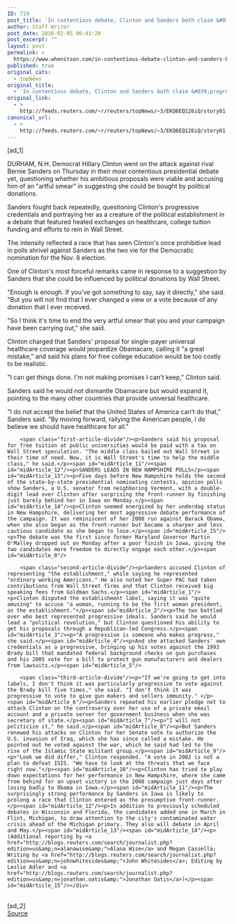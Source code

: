 ```yaml
---
ID: 719
post_title: 'In contentious debate, Clinton and Sanders both claim &#039;progressive&#039; mantle'
author: Staff Writer
post_date: 2016-02-05 06:41:20
post_excerpt: ""
layout: post
permalink: >
  https://www.whenitson.com/in-contentious-debate-clinton-and-sanders-both-claim-progressive-mantle/
published: true
original_cats:
  - topNews
original_title:
  - 'In contentious debate, Clinton and Sanders both claim &#039;progressive&#039; mantle'
original_link:
  - >
    http://feeds.reuters.com/~r/reuters/topNews/~3/EKQ6EQ126iQ/story01.htm
canonical_url:
  - >
    http://feeds.reuters.com/~r/reuters/topNews/~3/EKQ6EQ126iQ/story01.htm
---
```

 [ad_1]
<br><div id="articleText">
<span id="midArticle_start"/>

<span id="midArticle_0"/><span class="focusParagraph" readability="7"><p><span class="articleLocation">DURHAM, N.H.</span> Democrat Hillary Clinton went on the attack against rival Bernie Sanders on Thursday in their most contentious presidential debate yet, questioning whether his ambitious proposals were viable and accusing him of an "artful smear" in suggesting she could be bought by political donations.</p></span><span id="midArticle_1"/><p>Sanders fought back repeatedly, questioning Clinton's progressive credentials and portraying her as a creature of the political establishment in a debate that featured heated exchanges on healthcare, college tuition funding and efforts to rein in Wall Street.</p><span id="midArticle_2"/><p>The intensity reflected a race that has seen Clinton's once prohibitive lead in polls shrivel against Sanders as the two vie for the Democratic nomination for the Nov. 8 election.</p><span id="midArticle_3"/><p>One of Clinton's most forceful remarks came in response to a suggestion by Sanders that she could be influenced by political donations by Wall Street. </p><span id="midArticle_4"/><p>"Enough is enough. If you've got something to say, say it directly," she said. "But you will not find that I ever changed a view or a vote because of any donation that I ever received.</p><span id="midArticle_5"/><p>"So I think it's time to end the very artful smear that you and your campaign have been carrying out," she said.</p><span id="midArticle_6"/><p>Clinton charged that Sanders' proposal for single-payer universal healthcare coverage would jeopardize Obamacare, calling it "a great mistake," and said his plans for free college education would be too costly to be realistic.</p><span id="midArticle_7"/><p>"I can get things done. I'm not making promises I can't keep," Clinton said.</p><span id="midArticle_8"/><p>Sanders said he would not dismantle Obamacare but would expand it, pointing to the many other countries that provide universal healthcare.</p><span id="midArticle_9"/><p>"I do not accept the belief that the United States of America can’t do that," Sanders said. "By moving forward, rallying the American people, I do believe we should have healthcare for all."</p><span id="midArticle_10"/>
        
        <span class="first-article-divide"/><p>Sanders said his proposal for free tuition at public universities would be paid with a tax on Wall Street speculation. "The middle class bailed out Wall Street in their time of need. Now, it is Wall Street's time to help the middle class," he said.</p><span id="midArticle_11"/><span id="midArticle_12"/><p>SANDERS LEADS IN NEW HAMPSHIRE POLLS</p><span id="midArticle_13"/><p>Five days before New Hampshire holds the second of the state-by-state presidential nominating contests, opinion polls show Sanders, a U.S. senator from neighboring Vermont, with a double-digit lead over Clinton after surprising the front-runner by finishing just barely behind her in Iowa on Monday.</p><span id="midArticle_14"/><p>Clinton seemed energized by her underdog status in New Hampshire, delivering her most aggressive debate performance of the campaign. It was reminiscent of her 2008 run against Barack Obama, when she also began as the front-runner but became a sharper and less cautious candidate as she began to lose.</p><span id="midArticle_15"/><p>The debate was the first since former Maryland Governor Martin O'Malley dropped out on Monday after a poor finish in Iowa, giving the two candidates more freedom to directly engage each other.</p><span id="midArticle_0"/>
        
        <span class="second-article-divide"/><p>Sanders accused Clinton of representing "the establishment," while saying he represented "ordinary working Americans." He also noted her Super PAC had taken contributions from Wall Street firms and that Clinton received big speaking fees from Goldman Sachs.</p><span id="midArticle_1"/><p>Clinton disputed the establishment label, saying it was "quite amusing" to accuse "a woman, running to be the first woman president, as the establishment."</p><span id="midArticle_2"/><p>The two battled over who best represented progressive ideals. Sanders said he would lead a "political revolution," but Clinton questioned his ability to get his proposals through a Republican-led Congress.</p><span id="midArticle_3"/><p>"A progressive is someone who makes progress," she said.</p><span id="midArticle_4"/><p>And she attacked Sanders' own credentials as a progressive, bringing up his votes against the 1993 Brady bill that mandated federal background checks on gun purchases and his 2005 vote for a bill to protect gun manufacturers and dealers from lawsuits.</p><span id="midArticle_5"/>
        
        <span class="third-article-divide"/><p>"If we're going to get into labels, I don't think it was particularly progressive to vote against the Brady bill five times," she said. "I don't think it was progressive to vote to give gun makers and sellers immunity." </p><span id="midArticle_6"/><p>Sanders repeated his earlier pledge not to attack Clinton on the controversy over her use of a private email account and a private server for government business when she was secretary of state.</p><span id="midArticle_7"/><p>"I will not politicize it," he said.</p><span id="midArticle_8"/><p>But Sanders renewed his attacks on Clinton for her Senate vote to authorize the U.S. invasion of Iraq, which she has since called a mistake. He pointed out he voted against the war, which he said had led to the rise of the Islamic State militant group.</p><span id="midArticle_9"/><p>"Look we did differ," Clinton responded. "A vote in 2002 is not a plan to defeat ISIS. "We have to look at the threats that we face right now."</p><span id="midArticle_10"/><p>Clinton has tried to play down expectations for her performance in New Hampshire, where she came from behind for an upset victory in the 2008 campaign just days after losing badly to Obama in Iowa.</p><span id="midArticle_11"/><p>The surprisingly strong performance by Sanders in Iowa is likely to prolong a race that Clinton entered as the presumptive front-runner.</p><span id="midArticle_12"/><p>In addition to previously scheduled debates in Wisconsin and Florida, the candidates added one in March in Flint, Michigan, to draw attention to the city's contaminated water crisis ahead of the Michigan primary. They also will debate in April and May.</p><span id="midArticle_13"/><span id="midArticle_14"/><p> (Additional reporting by <a href="http://blogs.reuters.com/search/journalist.php?edition=us&amp;n=alanawise&amp;">Alana Wise</a> and Megan Cassella; Writing by <a href="http://blogs.reuters.com/search/journalist.php?edition=us&amp;n=johnwhitesides&amp;">John Whitesides</a>; Editing by Leslie Adler and <a href="http://blogs.reuters.com/search/journalist.php?edition=us&amp;n=jonathan.oatis&amp;">Jonathan Oatis</a>)</p><span id="midArticle_15"/></div>
<br>[ad_2]
<br><a href="http://feeds.reuters.com/~r/reuters/topNews/~3/EKQ6EQ126iQ/story01.htm">Source </a>